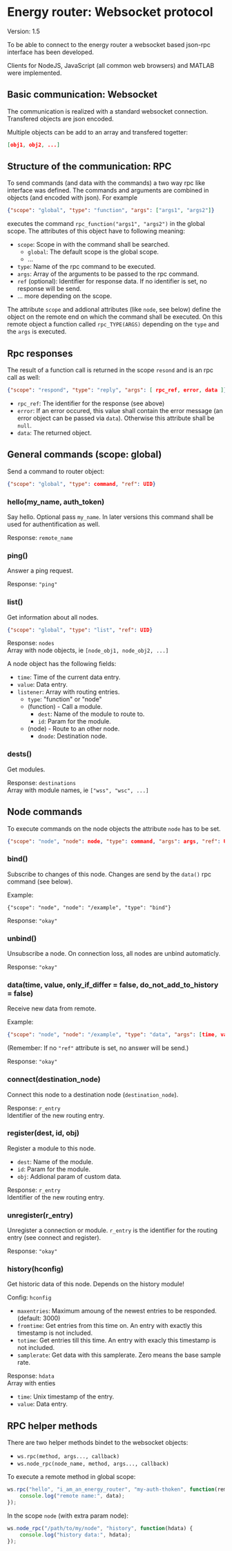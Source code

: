 # Energy router: Websocket protocol

Version: 1.5

To be able to connect to the energy router a websocket based json-rpc interface has been developed.

Clients for NodeJS, JavaScript (all common web browsers) and MATLAB were implemented.

## Basic communication: Websocket

The communication is realized with a standard websocket connection. Transfered objects are json encoded.

Multiple objects can be add to an array and transfered togetter:

```json
[obj1, obj2, ...]
```

## Structure of the communication: RPC

To send commands (and data with the commands) a two way rpc like interface was defined. The commands and arguments are combined in objects (and encoded with json). For example
```json
{"scope": "global", "type": "function", "args": ["args1", "args2"]}
```
executes the command ``rpc_function("args1", "args2")`` in the global scope. The attributes of this object have to following meaning:

  * ``scope``: Scope in with the command shall be searched.
    * ``global``: The default scope is the global scope.
    * ...
  * ``type``: Name of the rpc command to be executed.
  * ``args``: Array of the arguments to be passed to the rpc command.
  * ``ref`` (optional): Identifier for response data. If no identifier is set, no response will be send.
  * ... more depending on the scope.

The attribute ``scope`` and addional attributes (like ``node``, see below) define the object on the remote end on which the command shall be executed. On this remote object a function called ``rpc_TYPE(ARGS)`` depending on the ``type`` and the ``args`` is executed.

## Rpc responses

The result of a function call is returned in the scope ``resond`` and is an rpc call as well:

```json
{"scope": "respond", "type": "reply", "args": [ rpc_ref, error, data ]}
```
  * ``rpc_ref``: The identifier for the response (see above)
  * ``error``: If an error occured, this value shall contain the error message (an error object can be passed via ``data``). Otherwise this attribute shall be ``null``.
  * ``data``: The returned object.


## General commands (scope: global)

Send a command to router object:
```json
{"scope": "global", "type": command, "ref": UID}
```

### hello(my_name, auth_token)

Say hello. Optional pass ``my_name``. In later versions this command shall be used for authentification as well.

Response: ``remote_name``

### ping()

Answer a ping request.

Response: ``"ping"``

### list()

Get information about all nodes.

```json
{"scope": "global", "type": "list", "ref": UID}
```

Response: ``nodes``<br>
Array with node objects, ie ``[node_obj1, node_obj2, ...]``

A node object has the following fields:
  * ``time``: Time of the current data entry.
  * ``value``: Data entry.
  * ``listener``: Array with routing entries.
    * ``type``: "function" or "node"
    * (function) - Call a module.
      * ``dest``: Name of the module to route to.
      * ``id``: Param for the module.
    * (node) - Route to an other node.
      * ``dnode``: Destination node.

### dests()

Get modules.

Response: ``destinations``<br>
Array with module names, ie ``["wss", "wsc", ...]``


## Node commands

To execute commands on the node objects the attribute ``node`` has to be set.

```json
{"scope": "node", "node": node, "type": command, "args": args, "ref": UID}
```

### bind()

Subscribe to changes of this node. Changes are send by the ``data()`` rpc command (see below).

Example:
```
{"scope": "node", "node": "/example", "type": "bind"}
```

Response: ``"okay"``

### unbind()

Unsubscribe a node.
On connection loss, all nodes are unbind automaticly.

Response: ``"okay"``

### data(time, value, only_if_differ = false, do_not_add_to_history = false)

Receive new data from remote.

Example:
```json
{"scope": "node", "node": "/example", "type": "data", "args": [time, value, only_if_differ, do_not_add_to_history]}
```
(Remember: If no ``"ref"`` attribute is set, no answer will be send.)

Response: ``"okay"``

### connect(destination_node)

Connect this node to a destination node (``destination_node``).

Response: ``r_entry``<br>
Identifier of the new routing entry.

### register(dest, id, obj)

Register a module to this node.
  * ``dest``: Name of the module.
  * ``id``: Param for the module.
  * ``obj``: Addional param of custom data.

Response: ``r_entry``<br>
Identifier of the new routing entry.

### unregister(r_entry)

Unregister a connection or module. ``r_entry`` is the identifier for the routing entry (see connect and register).

Response: ``"okay"``

### history(hconfig)

Get historic data of this node. Depends on the history module!

Config: ``hconfig``
  * ``maxentries``: Maximum amoung of the newest entries to be responded. (default: 3000)
  * ``fromtime``: Get entries from this time on. An entry with exactly this timestamp is not included.
  * ``totime``: Get entries till this time. An entry with exacly this timestamp is not included.
  * ``samplerate``: Get data with this samplerate. Zero means the base sample rate.

Response: ``hdata``<br>
Array with enties
  * ``time``: Unix timestamp of the entry.
  * ``value``: Data entry.

## RPC helper methods

There are two helper methods bindet to the websocket objects:
  * ``ws.rpc(method, args..., callback)``
  * ``ws.node_rpc(node_name, method, args..., callback)``

To execute a remote method in global scope:
```javascript
ws.rpc("hello", "i_am_an_energy_router", "my-auth-thoken", function(remote_name) {
	console.log("remote name:", data);
});
```

In the scope ``node`` (with extra param node):
```javascript
ws.node_rpc("/path/to/my/node", "history", function(hdata) {
	console.log("history data:", hdata);
});
```
